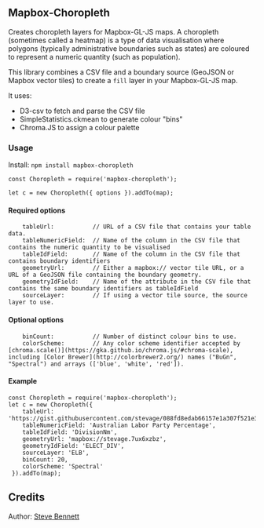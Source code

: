 ## Mapbox-Choropleth

Creates choropleth layers for Mapbox-GL-JS maps. A choropleth (sometimes called a heatmap) is a type of data visualisation where polygons (typically administrative boundaries such as states) are coloured to represent a numeric quantity (such as population). 

This library combines a CSV file and a boundary source (GeoJSON or Mapbox vector tiles) to create a `fill` layer in your Mapbox-GL-JS map.

It uses: 

* D3-csv to fetch and parse the CSV file
* SimpleStatistics.ckmean to generate colour "bins"
* Chroma.JS to assign a colour palette

### Usage

Install: `npm install mapbox-choropleth`

```
const Choropleth = require('mapbox-choropleth');

let c = new Choropleth({ options }).addTo(map);
```

#### Required options

```
    tableUrl:           // URL of a CSV file that contains your table data.
    tableNumericField:  // Name of the column in the CSV file that contains the numeric quantity to be visualised
    tableIdField:       // Name of the column in the CSV file that contains boundary identifiers
    geometryUrl:        // Either a mapbox:// vector tile URL, or a URL of a GeoJSON file containing the boundary geometry.
    geometryIdField:    // Name of the attribute in the CSV file that contains the same boundary identifiers as tableIdField
    sourceLayer:        // If using a vector tile source, the source layer to use.
```

#### Optional options

```
    binCount:           // Number of distinct colour bins to use.
    colorScheme:        // Any color scheme identifier accepted by [chroma.scale()](https://gka.github.io/chroma.js/#chroma-scale), including [Color Brewer](http://colorbrewer2.org/) names ("BuGn", "Spectral") and arrays (['blue', 'white', 'red']).
```

#### Example

```
const Choropleth = require('mapbox-choropleth');
let c = new Choropleth({ 
    tableUrl: 'https://gist.githubusercontent.com/stevage/088fd8edab66157e1a307f521e38ecca/raw/46d01d54a7d95cac1ad88347aa910b5de3946b3e/elb.csv',
    tableNumericField: 'Australian Labor Party Percentage',
    tableIdField: 'DivisionNm',
    geometryUrl: 'mapbox://stevage.7ux6xzbz',
    geometryIdField: 'ELECT_DIV',
    sourceLayer: 'ELB',
    binCount: 20,
    colorScheme: 'Spectral'
 }).addTo(map);
```

## Credits

Author: [Steve Bennett](https://github.com/stevage)
